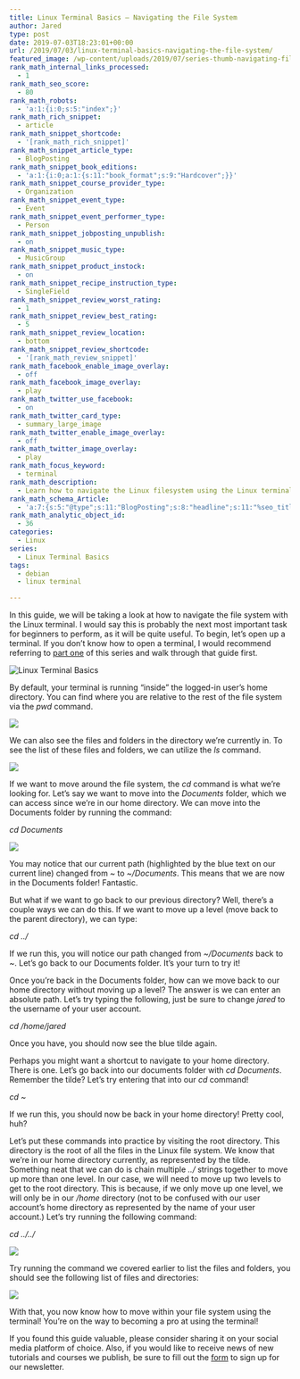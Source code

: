 ```yaml
---
title: Linux Terminal Basics – Navigating the File System
author: Jared
type: post
date: 2019-07-03T18:23:01+00:00
url: /2019/07/03/linux-terminal-basics-navigating-the-file-system/
featured_image: /wp-content/uploads/2019/07/series-thumb-navigating-file-system-square-1.png
rank_math_internal_links_processed:
  - 1
rank_math_seo_score:
  - 80
rank_math_robots:
  - 'a:1:{i:0;s:5:"index";}'
rank_math_rich_snippet:
  - article
rank_math_snippet_shortcode:
  - '[rank_math_rich_snippet]'
rank_math_snippet_article_type:
  - BlogPosting
rank_math_snippet_book_editions:
  - 'a:1:{i:0;a:1:{s:11:"book_format";s:9:"Hardcover";}}'
rank_math_snippet_course_provider_type:
  - Organization
rank_math_snippet_event_type:
  - Event
rank_math_snippet_event_performer_type:
  - Person
rank_math_snippet_jobposting_unpublish:
  - on
rank_math_snippet_music_type:
  - MusicGroup
rank_math_snippet_product_instock:
  - on
rank_math_snippet_recipe_instruction_type:
  - SingleField
rank_math_snippet_review_worst_rating:
  - 1
rank_math_snippet_review_best_rating:
  - 5
rank_math_snippet_review_location:
  - bottom
rank_math_snippet_review_shortcode:
  - '[rank_math_review_snippet]'
rank_math_facebook_enable_image_overlay:
  - off
rank_math_facebook_image_overlay:
  - play
rank_math_twitter_use_facebook:
  - on
rank_math_twitter_card_type:
  - summary_large_image
rank_math_twitter_enable_image_overlay:
  - off
rank_math_twitter_image_overlay:
  - play
rank_math_focus_keyword:
  - terminal
rank_math_description:
  - Learn how to navigate the Linux filesystem using the Linux terminal. This guide will get you on the fast track to leveling up your Linux skills.
rank_math_schema_Article:
  - 'a:7:{s:5:"@type";s:11:"BlogPosting";s:8:"headline";s:11:"%seo_title%";s:13:"datePublished";s:20:"%date(Y-m-dTH:i:sP)%";s:12:"dateModified";s:24:"%modified(Y-m-dTH:i:sP)%";s:6:"author";a:2:{s:5:"@type";s:6:"Person";s:4:"name";s:5:"Jared";}s:11:"description";s:144:"Learn how to navigate the Linux filesystem using the Linux terminal. This guide will get you on the fast track to leveling up your Linux skills.";s:8:"metadata";a:3:{s:5:"title";s:7:"Article";s:9:"isPrimary";b:1;s:4:"type";s:8:"template";}}'
rank_math_analytic_object_id:
  - 36
categories:
  - Linux
series:
  - Linux Terminal Basics
tags:
  - debian
  - linux terminal

---
```

In this guide, we will be taking a look at how to navigate the file system with the Linux terminal. I would say this is probably the next most important task for beginners to perform, as it will be quite useful. To begin, let&#8217;s open up a terminal. If you don&#8217;t know how to open a terminal, I would recommend referring to [part one][1] of this series and walk through that guide first.

![Linux Terminal Basics](https://learn.yorkcs.com/wp-content/uploads/2019/07/terminal.png)

By default, your terminal is running &#8220;inside&#8221; the logged-in user&#8217;s home directory. You can find where you are relative to the rest of the file system via the _pwd_ command.

![](https://learn.yorkcs.com/wp-content/uploads/2019/07/terminal-pwd.png)

We can also see the files and folders in the directory we&#8217;re currently in. To see the list of these files and folders, we can utilize the _ls_ command.

![](https://learn.yorkcs.com/wp-content/uploads/2019/07/terminal-ls.png)

If we want to move around the file system, the _cd_ command is what we&#8217;re looking for. Let&#8217;s say we want to move into the _Documents_ folder, which we can access since we&#8217;re in our home directory. We can move into the Documents folder by running the command:

_cd Documents_

![](https://learn.yorkcs.com/wp-content/uploads/2019/07/terminal-cd-documents.png)

You may notice that our current path (highlighted by the blue text on our current line) changed from _~_ to _~/Documents_. This means that we are now in the Documents folder! Fantastic.

But what if we want to go back to our previous directory? Well, there&#8217;s a couple ways we can do this. If we want to move up a level (move back to the parent directory), we can type:

_cd ../_

If we run this, you will notice our path changed from _~/Documents_ back to _~_. Let&#8217;s go back to our Documents folder. It&#8217;s your turn to try it!

Once you&#8217;re back in the Documents folder, how can we move back to our home directory without moving up a level? The answer is we can enter an absolute path. Let&#8217;s try typing the following, just be sure to change _jared_ to the username of your user account.

_cd /home/jared_

Once you have, you should now see the blue tilde again.

Perhaps you might want a shortcut to navigate to your home directory. There is one. Let&#8217;s go back into our documents folder with _cd Documents_. Remember the tilde? Let&#8217;s try entering that into our _cd_ command!

_cd ~_

If we run this, you should now be back in your home directory! Pretty cool, huh?

Let&#8217;s put these commands into practice by visiting the root directory. This directory is the root of all the files in the Linux file system. We know that we&#8217;re in our home directory currently, as represented by the tilde. Something neat that we can do is chain multiple _../_ strings together to move up more than one level. In our case, we will need to move up two levels to get to the root directory. This is because, if we only move up one level, we will only be in our _/home_ directory (not to be confused with our user account&#8217;s home directory as represented by the name of your user account.) Let&#8217;s try running the following command:

_cd ../../_

![](https://learn.yorkcs.com/wp-content/uploads/2019/07/terminal-cd-to-root.png)

Try running the command we covered earlier to list the files and folders, you should see the following list of files and directories:

![](https://learn.yorkcs.com/wp-content/uploads/2019/07/terminal-root-ls.png)

With that, you now know how to move within your file system using the terminal! You&#8217;re on the way to becoming a pro at using the terminal!

If you found this guide valuable, please consider sharing it on your social media platform of choice. Also, if you would like to receive news of new tutorials and courses we publish, be sure to fill out the [form][2] to sign up for our newsletter.

 [1]: https://learn.yorkcs.com/2019/07/02/linux-terminal-basics-updating-and-upgrading/
 [2]: https://yorkcs.activehosted.com/f/1